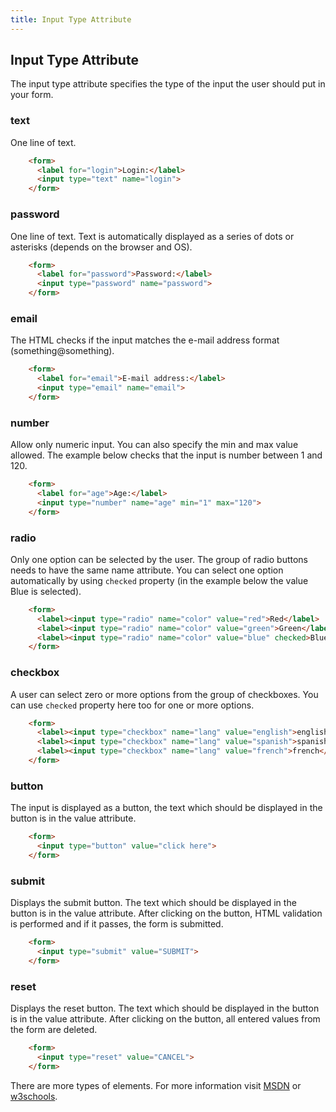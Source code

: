 ```yaml
---
title: Input Type Attribute
---
```

## Input Type Attribute

The input type attribute specifies the type of the input the user should put in your form.

### text
One line of text.
```html
    <form>
      <label for="login">Login:</label>
      <input type="text" name="login">
    </form>
```

### password
One line of text. Text is automatically displayed as a series of dots or asterisks (depends on the browser and OS).
```html
    <form>
      <label for="password">Password:</label>
      <input type="password" name="password">
    </form>
```

### email
The HTML checks if the input matches the e-mail address format (something@something).
```html
    <form>
      <label for="email">E-mail address:</label>
      <input type="email" name="email">
    </form>
```

### number
Allow only numeric input. You can also specify the min and max value allowed. The example below checks that the input is number between 1 and 120.
```html
    <form>
      <label for="age">Age:</label>
      <input type="number" name="age" min="1" max="120">
    </form>
```

### radio
Only one option can be selected by the user. The group of radio buttons needs to have the same name attribute. You can select  one option automatically by using `checked` property (in the example below the value Blue is selected).
```html
    <form>
      <label><input type="radio" name="color" value="red">Red</label>
      <label><input type="radio" name="color" value="green">Green</label>
      <label><input type="radio" name="color" value="blue" checked>Blue</label>
    </form>
```
### checkbox
A user can select zero or more options from the group of checkboxes. You can use `checked` property here too for one or more options.
```html
    <form>
      <label><input type="checkbox" name="lang" value="english">english</label>
      <label><input type="checkbox" name="lang" value="spanish">spanish</label>
      <label><input type="checkbox" name="lang" value="french">french</label>
    </form>
```
### button
The input is displayed as a button, the text which should be displayed in the button is in the value attribute.
```html
    <form>
      <input type="button" value="click here">
    </form>
```
### submit
Displays the submit button. The text which should be displayed in the button is in the value attribute. After clicking on the button, HTML validation is performed and if it passes, the form is submitted.
```html
    <form>
      <input type="submit" value="SUBMIT">
    </form>
```

### reset
Displays the reset button. The text which should be displayed in the button is in the value attribute. After clicking on the button, all entered values from the form are deleted.
```html
    <form>
      <input type="reset" value="CANCEL">
    </form>
```

There are more types of elements. For more information visit [MSDN]("https://developer.mozilla.org/en-US/docs/Web/HTML/Element/input") or [w3schools]("https://www.w3schools.com/Html/html_form_input_types.asp").

